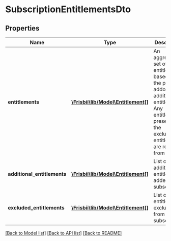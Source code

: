 # SubscriptionEntitlementsDto

## Properties
Name | Type | Description | Notes
------------ | ------------- | ------------- | -------------
**entitlements** | [**\Frisbii\lib/Model\Entitlement[]**](Entitlement.md) | An aggregated set of entitlements based off of the plan, addons and additional entitlements. Any entitlements present in the excluded entitlements are removed from this list | [optional] 
**additional_entitlements** | [**\Frisbii\lib/Model\Entitlement[]**](Entitlement.md) | List of additional entitlements added to the subscription | [optional] 
**excluded_entitlements** | [**\Frisbii\lib/Model\Entitlement[]**](Entitlement.md) | List of entitlements excluded from the subscription | [optional] 

[[Back to Model list]](../../README.md#documentation-for-models) [[Back to API list]](../../README.md#documentation-for-api-endpoints) [[Back to README]](../../README.md)

